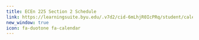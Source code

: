 ```yaml
---
title: ECEn 225 Section 2 Schedule
link: https://learningsuite.byu.edu/.v7d2/cid-6mLhjR0IcPRq/student/calendar
new_window: true
icon: fa-duotone fa-calendar
---
```

